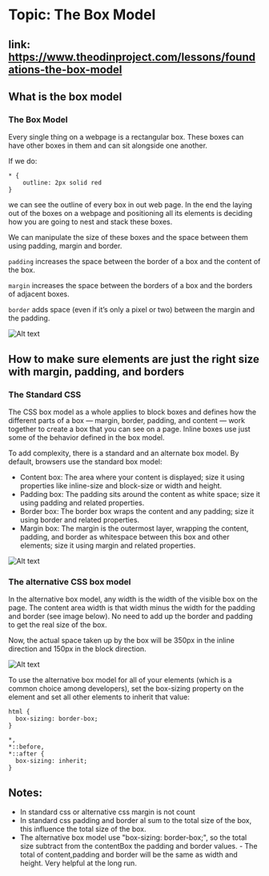 # Topic: The Box Model

## link: https://www.theodinproject.com/lessons/foundations-the-box-model

## What is the box model

### The Box Model
Every single thing on a webpage is a rectangular box. These boxes can have other boxes in them and can sit alongside one another. 

If we do:

```
* {
    outline: 2px solid red
}
```

we can see the outline of every box in out web page. In the end the laying out of the boxes on a webpage and positioning all its elements is deciding how you are going to nest and stack these boxes.

We can manipulate the size of these boxes and the space between them using padding, margin and border.

```padding``` increases the space between the border of a box and the content of the box.

```margin``` increases the space between the borders of a box and the borders of adjacent boxes.

```border``` adds space (even if it’s only a pixel or two) between the margin and the padding.



![Alt text](image.png)


## How to make sure elements are just the right size with margin, padding, and borders

### The Standard CSS 
The CSS box model as a whole applies to block boxes and defines how the different parts of a box — margin, border, padding, and content — work together to create a box that you can see on a page. Inline boxes use just some of the behavior defined in the box model.

To add complexity, there is a standard and an alternate box model. By default, browsers use the standard box model:

- Content box: The area where your content is displayed; size it using properties like inline-size and block-size or width and height.
- Padding box: The padding sits around the content as white space; size it using padding and related properties.
- Border box: The border box wraps the content and any padding; size it using border and related properties.
- Margin box: The margin is the outermost layer, wrapping the content, padding, and border as whitespace between this box and other elements; size it using margin and related properties.

![Alt text](image-1.png)


### The alternative CSS box model
In the alternative box model, any width is the width of the visible box on the page. The content area width is that width minus the width for the padding and border (see image below). No need to add up the border and padding to get the real size of the box.

Now, the actual space taken up by the box will be 350px in the inline direction and 150px in the block direction.

![Alt text](image-2.png)

To use the alternative box model for all of your elements (which is a common choice among developers), set the box-sizing property on the <html> element and set all other elements to inherit that value:

```
html {
  box-sizing: border-box;
}

*,
*::before,
*::after {
  box-sizing: inherit;
}
```

## Notes:
- In standard css or alternative css margin is not count
- In standard css padding and border al sum to the total size of the box, this influence the total size of the box.
- The alternative box model use "box-sizing: border-box;", so the total size subtract from the contentBox the padding and border values. - The total of content,padding and border will be the same as width and height. Very helpful at the long run.


